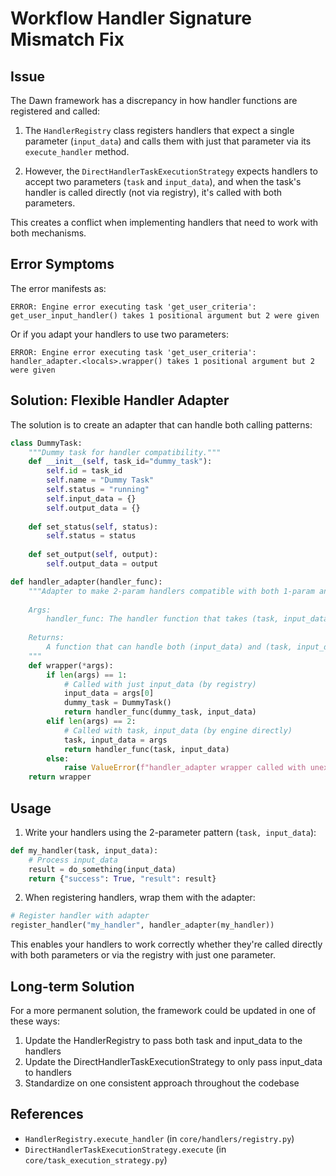 # Workflow Handler Signature Mismatch Fix

## Issue

The Dawn framework has a discrepancy in how handler functions are registered and called:

1. The `HandlerRegistry` class registers handlers that expect a single parameter (`input_data`) and calls them with just that parameter via its `execute_handler` method.

2. However, the `DirectHandlerTaskExecutionStrategy` expects handlers to accept two parameters (`task` and `input_data`), and when the task's handler is called directly (not via registry), it's called with both parameters.

This creates a conflict when implementing handlers that need to work with both mechanisms.

## Error Symptoms

The error manifests as:

```
ERROR: Engine error executing task 'get_user_criteria': get_user_input_handler() takes 1 positional argument but 2 were given
```

Or if you adapt your handlers to use two parameters:

```
ERROR: Engine error executing task 'get_user_criteria': handler_adapter.<locals>.wrapper() takes 1 positional argument but 2 were given
```

## Solution: Flexible Handler Adapter

The solution is to create an adapter that can handle both calling patterns:

```python
class DummyTask:
    """Dummy task for handler compatibility."""
    def __init__(self, task_id="dummy_task"):
        self.id = task_id
        self.name = "Dummy Task"
        self.status = "running"
        self.input_data = {}
        self.output_data = {}
        
    def set_status(self, status):
        self.status = status
        
    def set_output(self, output):
        self.output_data = output

def handler_adapter(handler_func):
    """Adapter to make 2-param handlers compatible with both 1-param and 2-param calls.
    
    Args:
        handler_func: The handler function that takes (task, input_data).
        
    Returns:
        A function that can handle both (input_data) and (task, input_data) calls.
    """
    def wrapper(*args):
        if len(args) == 1:
            # Called with just input_data (by registry)
            input_data = args[0]
            dummy_task = DummyTask()
            return handler_func(dummy_task, input_data)
        elif len(args) == 2:
            # Called with task, input_data (by engine directly)
            task, input_data = args
            return handler_func(task, input_data)
        else:
            raise ValueError(f"handler_adapter wrapper called with unexpected arguments: {args}")
    return wrapper
```

## Usage

1. Write your handlers using the 2-parameter pattern (`task, input_data`):

```python
def my_handler(task, input_data):
    # Process input_data
    result = do_something(input_data)
    return {"success": True, "result": result}
```

2. When registering handlers, wrap them with the adapter:

```python
# Register handler with adapter
register_handler("my_handler", handler_adapter(my_handler))
```

This enables your handlers to work correctly whether they're called directly with both parameters or via the registry with just one parameter.

## Long-term Solution

For a more permanent solution, the framework could be updated in one of these ways:

1. Update the HandlerRegistry to pass both task and input_data to the handlers
2. Update the DirectHandlerTaskExecutionStrategy to only pass input_data to handlers
3. Standardize on one consistent approach throughout the codebase

## References

- `HandlerRegistry.execute_handler` (in `core/handlers/registry.py`)
- `DirectHandlerTaskExecutionStrategy.execute` (in `core/task_execution_strategy.py`) 